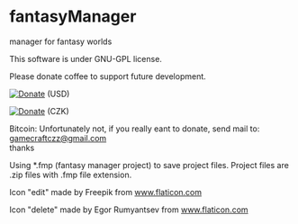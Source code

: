 # fantasyManager
manager for fantasy worlds

This software is under GNU-GPL license.


Please donate coffee to support future development.

[![Donate](https://img.shields.io/badge/Donate-PayPal-green.svg)](https://www.paypal.com/cgi-bin/webscr?cmd=_s-xclick&hosted_button_id=7PZ4ZRLFTXR32) (USD)

[![Donate](https://img.shields.io/badge/Donate-PayPal-green.svg)](https://www.paypal.com/cgi-bin/webscr?cmd=_s-xclick&hosted_button_id=ZJJK5NN5F78L8) (CZK)

Bitcoin: Unfortunately not, if you really eant to donate, send mail to: gamecraftczz@gmail.com  
thanks



Using *.fmp (fantasy manager project) to save project files. Project files are .zip files with .fmp file extension.


Icon "edit" made by Freepik from www.flaticon.com 

Icon "delete" made by Egor Rumyantsev from www.flaticon.com 
